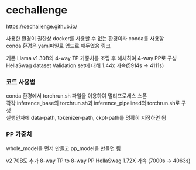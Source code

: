 # cechallenge
https://cechallenge.github.io/   

사용한 환경이 권한상 docker를 사용할 수 없는 환경이라 conda를 사용함   
conda 환경은 yaml파일로 업드로 해두었음 [링크](https://github.com/abzb1/cechallenge/blob/main/cechallenge.yaml)   

기존 Llama v1 30B의 4-way TP 가중치를 조립 후 해체하여 4-way PP로 구성
HellaSwag dataset Validation set에 대해 1.44x 가속(5914s -> 4111s)   

### 코드 사용법   
conda 환경에서 torchrun.sh 파일을 이용하여 멀티프로세스 스폰   
각각 inference_base의 torchrun.sh과 inference_pipelined의 torchrun.sh로 구성   
실행인자에 data-path, tokenizer-path, ckpt-path를 명확히 지정하면 됨 

### PP 가중치
whole_model을 먼저 만들고 pp_model을 만들면 됨

v2 70B도 추가 8-way TP to 8-way PP
HellaSwag 1.72X 가속 (7000s -> 4063s)
